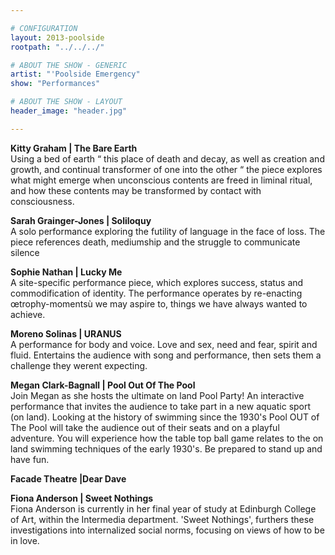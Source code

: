 ```yaml
---

# CONFIGURATION
layout: 2013-poolside
rootpath: "../../../"

# ABOUT THE SHOW - GENERIC
artist: "'Poolside Emergency"
show: "Performances"

# ABOUT THE SHOW - LAYOUT
header_image: "header.jpg"

---
```


**Kitty Graham | The Bare Earth**    
Using a bed of earth “ this place of death and decay, as well as creation and growth, and continual transformer of one into the other “ the piece explores what might emerge when unconscious contents are freed in liminal ritual, and how these contents may be transformed by contact with consciousness.    
 **Sarah Grainger-Jones | Soliloquy**    
A solo performance exploring the futility of language in the face of loss.  The piece references death, mediumship and the struggle to communicate silence    

**Sophie Nathan | 	Lucky Me**    
A site-specific performance piece, which explores success, status and commodification of identity. The performance operates by re-enacting œtrophy-momentsù we may aspire to, things we have always wanted to achieve.      
**Moreno Solinas |	URANUS**    
A performance for body and voice. Love and sex, need and fear, spirit and fluid. Entertains the audience with song and performance, then sets them a challenge they werent expecting.    

**Megan Clark-Bagnall | Pool Out Of The Pool**    
Join Megan as she hosts the ultimate on land Pool Party! An interactive performance that invites the audience to take part in a new aquatic sport (on land). Looking at the history of swimming since the 1930's Pool OUT of The Pool will take the audience out of their seats and on a playful adventure. You will experience how the table top ball game relates to the on land swimming techniques of the early 1930's. Be prepared to stand up and have fun.    

**Facade Theatre |Dear Dave**    

**Fiona Anderson | Sweet Nothings**    
Fiona Anderson is currently in her final year of study at Edinburgh College of Art, within the Intermedia department.  'Sweet Nothings', furthers these investigations into internalized social norms, focusing on views of how to be in love.    
   
